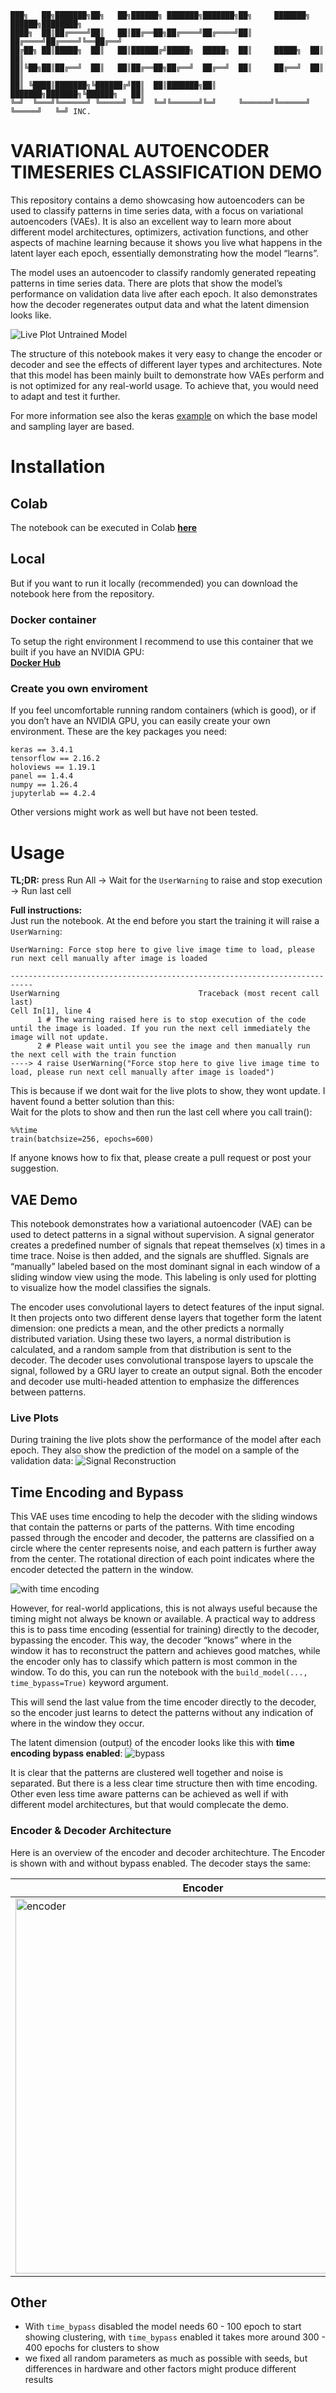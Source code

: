```
███╗   ██╗███████╗██╗   ██╗██████╗ ███████╗███████╗██╗     ███████╗ ██████╗████████╗  
████╗  ██║██╔════╝██║   ██║██╔══██╗██╔════╝██╔════╝██║     ██╔════╝██╔════╝╚══██╔══╝    
██╔██╗ ██║█████╗  ██║   ██║██████╔╝█████╗  █████╗  ██║     █████╗  ██║        ██║       
██║╚██╗██║██╔══╝  ██║   ██║██╔══██╗██╔══╝  ██╔══╝  ██║     ██╔══╝  ██║        ██║       
██║ ╚████║███████╗╚██████╔╝██║  ██║███████╗██║     ███████╗███████╗╚██████╗   ██║       
╚═╝  ╚═══╝╚══════╝ ╚═════╝ ╚═╝  ╚═╝╚══════╝╚═╝     ╚══════╝╚══════╝ ╚═════╝   ╚═╝ INC.      
```
# VARIATIONAL AUTOENCODER TIMESERIES CLASSIFICATION DEMO

This repository contains a demo showcasing how autoencoders can be used to classify patterns in time series data, with a focus on variational autoencoders (VAEs). It is also an excellent way to learn more about different model architectures, optimizers, activation functions, and other aspects of machine learning because it shows you live what happens in the latent layer each epoch, essentially demonstrating how the model “learns”.

The model uses an autoencoder to classify randomly generated repeating patterns in time series data. There are plots that show the model’s performance on validation data live after each epoch. It also demonstrates how the decoder regenerates output data and what the latent dimension looks like.

![Live Plot Untrained Model](docs/live_plot.png)


The structure of this notebook makes it very easy to change the encoder or decoder and see the effects of different layer types and architectures. Note that this model has been mainly built to demonstrate how VAEs perform and is not optimized for any real-world usage. To achieve that, you would need to adapt and test it further.

For more information see also the keras [example](https://keras.io/examples/generative/vae/) on which the base model and sampling layer are based.

# Installation
## Colab
The notebook can be executed in Colab [**here**](https://drive.google.com/file/d/1C5FNazC6efC32GGIwB8_RS1ZeaL4gu1O/view?usp=drive_link)
 
## Local
But if you want to run it locally (recommended) you can download the notebook here from the repository. 

### Docker container
To setup the right environment I recommend to use this container that we built if you have an NVIDIA GPU:  
[**Docker Hub**](https://hub.docker.com/repository/docker/n4321d/rapids-keras-torch-tf/general)

### Create you own enviroment
If you feel uncomfortable running random containers (which is good), or if you don’t have an NVIDIA GPU, you can easily create your own environment. These are the key packages you need:

```
keras == 3.4.1 
tensorflow == 2.16.2
holoviews == 1.19.1
panel == 1.4.4
numpy == 1.26.4
jupyterlab == 4.2.4 
```

Other versions might work as well but have not been tested.


# Usage

**TL;DR:** press Run All -> Wait for the `UserWarning` to raise and stop execution -> Run last cell

**Full instructions:**  
Just run the notebook. At the end before you start the training it will raise a `UserWarning`:
```
UserWarning: Force stop here to give live image time to load, please run next cell manually after image is loaded

---------------------------------------------------------------------------
UserWarning                               Traceback (most recent call last)
Cell In[1], line 4
      1 # The warning raised here is to stop execution of the code until the image is loaded. If you run the next cell immediately the image will not update. 
      2 # Please wait until you see the image and then manually run the next cell with the train function
----> 4 raise UserWarning("Force stop here to give live image time to load, please run next cell manually after image is loaded")
```
This is because if we dont wait for the live plots to show, they wont update. 
I havent found a better solution than this:   
Wait for the plots to show and then run the last cell where you call train():
```
%%time
train(batchsize=256, epochs=600)
```
If anyone knows how to fix that, please create a pull request or post your suggestion.

## VAE Demo
This notebook demonstrates how a variational autoencoder (VAE) can be used to detect patterns in a signal without supervision. A signal generator creates a predefined number of signals that repeat themselves (x) times in a time trace. Noise is then added, and the signals are shuffled. Signals are “manually” labeled based on the most dominant signal in each window of a sliding window view using the mode. This labeling is only used for plotting to visualize how the model classifies the signals.

The encoder uses convolutional layers to detect features of the input signal. It then projects onto two different dense layers that together form the latent dimension: one predicts a mean, and the other predicts a normally distributed variation. Using these two layers, a normal distribution is calculated, and a random sample from that distribution is sent to the decoder. The decoder uses convolutional transpose layers to upscale the signal, followed by a GRU layer to create an output signal. Both the encoder and decoder use multi-headed attention to emphasize the differences between patterns.

### Live Plots
During training the live plots show the performance of the model after each epoch. They also show the prediction of the model on a sample of the validation data:
![Signal Reconstruction](docs/signal_reconstruction.png)

## Time Encoding and Bypass
This VAE uses time encoding to help the decoder with the sliding windows that contain the patterns or parts of the patterns. With time encoding passed through the encoder and decoder, the patterns are classified on a circle where the center represents noise, and each pattern is further away from the center. The rotational direction of each point indicates where the encoder detected the pattern in the window.

![with time encoding](docs/with_time_enc.png)

However, for real-world applications, this is not always useful because the timing might not always be known or available. A practical way to address this is to pass time encoding (essential for training) directly to the decoder, bypassing the encoder. This way, the decoder “knows” where in the window it has to reconstruct the pattern and achieves good matches, while the encoder only has to classify which pattern is most common in the window. To do this, you can run the notebook with the `build_model(..., time_bypass=True)` keyword argument.

This will send the last value from the time encoder directly to the decoder, so the encoder just learns to detect the patterns without any indication of where in the window they occur.

The latent dimension (output) of the encoder looks like this with **time encoding bypass enabled**: 
![bypass](docs/time_bypass_enabled.png)    

It is clear that the patterns are clustered well together and noise is separated. But there is a less clear time structure then with time encoding. Other even less time aware patterns can be achieved as well if with different model architectures, but that would complecate the demo.

### Encoder & Decoder Architecture
Here is an overview of the encoder and decoder architechture. The Encoder is shown with and without bypass enabled. The decoder stays the same:        

|Encoder                                                 |  Encoder (Bypass Enabled) | Decoder  |
|---------------------------------------------------------|---------|---|
|<img src="docs/encoder.png" alt="encoder" height="600"/> | <img src="docs/encoder_bypass.png" alt="encoder bypass" height="600"/> | <img src="docs/decoder.png" alt="encoder" height="600"/> | 

## Other
- With `time_bypass` disabled the model needs 60 - 100 epoch to start showing clustering, with `time_bypass` enabled it takes more around 300 - 400 epochs for clusters to show
- we fixed all random parameters as much as possible with seeds, but differences in hardware and other factors might produce different results